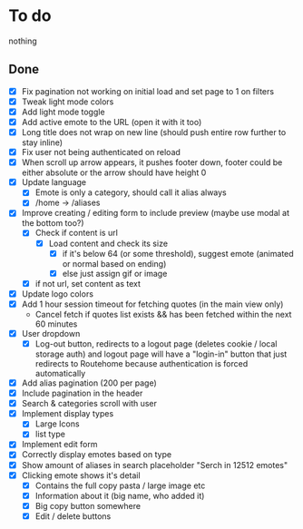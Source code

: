 # To do

nothing

## Done

- [x] Fix pagination not working on initial load and set page to 1 on filters
- [x] Tweak light mode colors
- [x] Add light mode toggle
- [x] Add active emote to the URL (open it with it too)
- [x] Long title does not wrap on new line (should push entire row further to stay inline)
- [x] Fix user not being authenticated on reload
- [x] When scroll up arrow appears, it pushes footer down, footer could be either absolute or the arrow should have height 0
- [x] Update language
  - [x] Emote is only a category, should call it alias always
  - [x] /home -> /aliases
- [x] Improve creating / editing form to include preview (maybe use modal at the bottom too?)
  - [x] Check if content is url
    - [x] Load content and check its size
      - [x] if it's below 64 (or some threshold), suggest emote (animated or normal based on ending)
      - [x] else just assign gif or image
  - [x] if not url, set content as text
- [x] Update logo colors
- [x] Add 1 hour session timeout for fetching quotes (in the main view only)
  - Cancel fetch if quotes list exists && has been fetched within the next 60 minutes
- [x] User dropdown
  - [x] Log-out button, redirects to a logout page (deletes cookie / local
    storage auth) and logout page will have a "login-in" button that just
    redirects to Routehome because authentication is forced automatically
- [x] Add alias pagination (200 per page)
- [x] Include pagination in the header
- [x] Search & categories scroll with user
- [x] Implement display types
  - [x] Large Icons
  - [x] list type
- [x] Implement edit form
- [x] Correctly display emotes based on type
- [x] Show amount of aliases in search placeholder "Serch in 12512 emotes"
- [x] Clicking emote shows it's detail
  - [x] Contains the full copy pasta / large image etc
  - [x] Information about it (big name, who added it)
  - [x] Big copy button somewhere
  - [x] Edit / delete buttons
